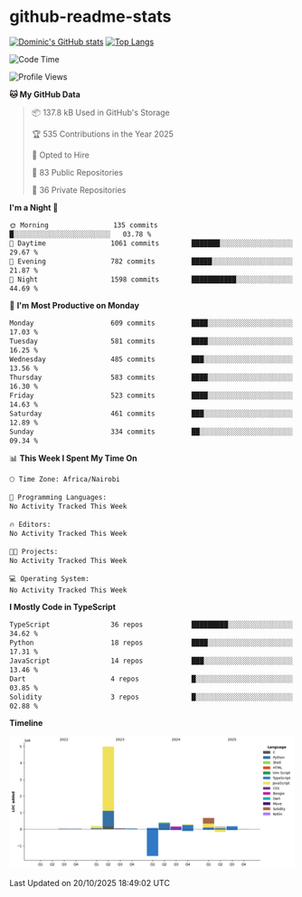 # github-readme-stats
[![Dominic's GitHub stats](https://github-readme-stats.vercel.app/api?username=Domengo&show_icons=true)](https://github.com/anuraghazra/github-readme-stats)
[![Top Langs](https://github-readme-stats.vercel.app/api/top-langs/?username=Domengo&show_icons=true)](https://github.com/Domengo/github-readme-stats)

<!--START_SECTION:waka-->
![Code Time](http://img.shields.io/badge/Code%20Time-1%2C168%20hrs%2037%20mins-blue)

![Profile Views](http://img.shields.io/badge/Profile%20Views-0-blue)

**🐱 My GitHub Data** 

> 📦 137.8 kB Used in GitHub's Storage 
 > 
> 🏆 535 Contributions in the Year 2025
 > 
> 💼 Opted to Hire
 > 
> 📜 83 Public Repositories 
 > 
> 🔑 36 Private Repositories 
 > 
**I'm a Night 🦉** 

```text
🌞 Morning                135 commits         █░░░░░░░░░░░░░░░░░░░░░░░░   03.78 % 
🌆 Daytime                1061 commits        ███████░░░░░░░░░░░░░░░░░░   29.67 % 
🌃 Evening                782 commits         █████░░░░░░░░░░░░░░░░░░░░   21.87 % 
🌙 Night                  1598 commits        ███████████░░░░░░░░░░░░░░   44.69 % 
```
📅 **I'm Most Productive on Monday** 

```text
Monday                   609 commits         ████░░░░░░░░░░░░░░░░░░░░░   17.03 % 
Tuesday                  581 commits         ████░░░░░░░░░░░░░░░░░░░░░   16.25 % 
Wednesday                485 commits         ███░░░░░░░░░░░░░░░░░░░░░░   13.56 % 
Thursday                 583 commits         ████░░░░░░░░░░░░░░░░░░░░░   16.30 % 
Friday                   523 commits         ████░░░░░░░░░░░░░░░░░░░░░   14.63 % 
Saturday                 461 commits         ███░░░░░░░░░░░░░░░░░░░░░░   12.89 % 
Sunday                   334 commits         ██░░░░░░░░░░░░░░░░░░░░░░░   09.34 % 
```


📊 **This Week I Spent My Time On** 

```text
🕑︎ Time Zone: Africa/Nairobi

💬 Programming Languages: 
No Activity Tracked This Week

🔥 Editors: 
No Activity Tracked This Week

🐱‍💻 Projects: 
No Activity Tracked This Week

💻 Operating System: 
No Activity Tracked This Week
```

**I Mostly Code in TypeScript** 

```text
TypeScript               36 repos            █████████░░░░░░░░░░░░░░░░   34.62 % 
Python                   18 repos            ████░░░░░░░░░░░░░░░░░░░░░   17.31 % 
JavaScript               14 repos            ███░░░░░░░░░░░░░░░░░░░░░░   13.46 % 
Dart                     4 repos             █░░░░░░░░░░░░░░░░░░░░░░░░   03.85 % 
Solidity                 3 repos             █░░░░░░░░░░░░░░░░░░░░░░░░   02.88 % 
```



**Timeline**

![Lines of Code chart](https://raw.githubusercontent.com/Domengo/Domengo/main/assets/bar_graph.png)


 Last Updated on 20/10/2025 18:49:02 UTC
<!--END_SECTION:waka-->


